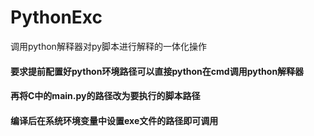 # PythonExc
调用python解释器对py脚本进行解释的一体化操作
<h4>要求提前配置好python环境路径可以直接python在cmd调用python解释器</h4>
<h4>再将C中的main.py的路径改为要执行的脚本路径</h4>
<h4>编译后在系统环境变量中设置exe文件的路径即可调用</h4>
